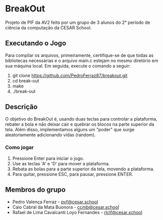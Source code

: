 # BreakOut

Projeto de PIF da AV2 feito por um grupo de 3 alunos do 2° período de ciência da computação da CESAR School.

 ## Executando o Jogo
  Para compilar os arquivos, primeiramente, certifique-se de que todas as bibliotecas necessárias e o arquivo main.c estejam no mesmo diretório em sua máquina local. Em seguida, execute o comando a seguir:

1. git clone https://github.com/PedroFerraz87/breakout.git
2. cd break-out
3.  make
4. ./break-out
   
## Descrição
O objetivo do BreakOut é, usando duas teclas para controlar a plataforma, rebater a bola e não deixar cair e quebrar os blocos na parte superior da tela. Além disso, implementamos alguns um "poder" que surge aleatoriamente adicionando vidas (random).
### Como jogar
1. Pressione Enter para iniciar o jogo.
2. Use as teclas 'A' e 'D' para mover a plataforma.
3. Rebata as bolas para a parte superior da tela, movendo a plataforma.
4. Para quitar, pressione ESC, para pausar, pressione ENTER.
## Membros do grupo
- Pedro Valença Ferraz - pvf@cesar.school
- Caio Cabral da Mata Buonora - ccmb@cesar.school
- Rafael de Lima Cavalcanti Loyo Fernandes - rlclf@cesar.school
